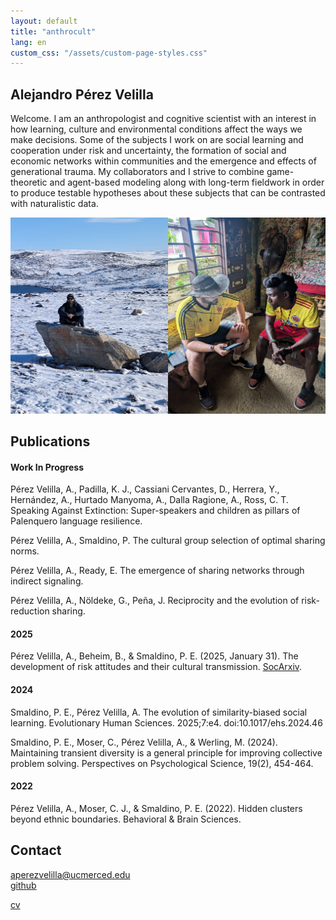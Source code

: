 ```yaml
---
layout: default
title: "anthrocult"
lang: en
custom_css: "/assets/custom-page-styles.css"
---
```


## Alejandro Pérez Velilla

Welcome. I am an anthropologist and cognitive scientist with an interest in how learning, culture and environmental conditions affect the ways we make decisions. Some of the subjects I work on are social learning and cooperation under risk and uncertainty, the formation of social and economic networks within communities and the emergence and effects of generational trauma. My collaborators and I strive to combine game-theoretic and agent-based modeling along with long-term fieldwork in order to produce testable hypotheses about these subjects that can be contrasted with naturalistic data.

![photo](/img/field_photo.png)

## Publications

#### Work In Progress

Pérez Velilla, A., Padilla, K. J., Cassiani Cervantes, D., Herrera, Y., Hernández, A., Hurtado Manyoma, A., Dalla Ragione, A., Ross, C. T. Speaking Against Extinction: Super-speakers and children as pillars of Palenquero language resilience.

Pérez Velilla, A., Smaldino, P. The cultural group selection of optimal sharing norms.

Pérez Velilla, A., Ready, E. The emergence of sharing networks through indirect signaling.

Pérez Velilla, A., Nöldeke, G., Peña, J. Reciprocity and the evolution of risk-reduction sharing.

#### 2025

Pérez Velilla, A., Beheim, B., & Smaldino, P. E. (2025, January 31). The development of risk attitudes and their cultural transmission. [SocArxiv](https://doi.org/10.31235/osf.io/9yjes_v2).

#### 2024

Smaldino, P. E., Pérez Velilla, A. The evolution of similarity-biased social learning. Evolutionary Human Sciences. 2025;7:e4. doi:10.1017/ehs.2024.46 

Smaldino, P. E., Moser, C., Pérez Velilla, A., & Werling, M. (2024). Maintaining transient diversity is a general principle for improving collective problem solving. Perspectives on Psychological Science, 19(2), 454-464.

#### 2022
Pérez Velilla, A., Moser, C. J., & Smaldino, P. E. (2022). Hidden clusters beyond ethnic boundaries. Behavioral & Brain Sciences.

## Contact

aperezvelilla@ucmerced.edu  
[github](https://github.com/datadreamscorp)

[cv](/docs/CV.pdf)

